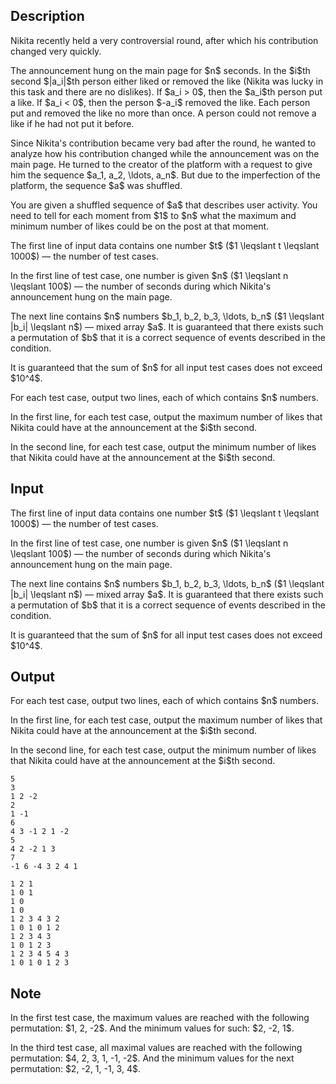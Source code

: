 ## Description

<div><p>Nikita recently held a very controversial round, after which his contribution changed very quickly.</p><p>The announcement hung on the main page for $n$ seconds. In the $i$th second $|a_i|$th person either liked or removed the like (Nikita was lucky in this task and there are no dislikes). If $a_i &gt; 0$, then the $a_i$th person put a like. If $a_i &lt; 0$, then the person $-a_i$ removed the like. <span class="tex-font-style-bf">Each person put and removed the like no more than once. A person could not remove a like if he had not put it before.</span></p><p>Since Nikita's contribution became very bad after the round, he wanted to analyze how his contribution changed while the announcement was on the main page. He turned to the creator of the platform with a request to give him the sequence $a_1, a_2, \ldots, a_n$. But due to the imperfection of the platform, the sequence $a$ was shuffled.</p><p>You are given a shuffled sequence of $a$ that describes user activity. You need to tell for each moment from $1$ to $n$ what the maximum and minimum number of likes could be on the post at that moment.</p></div><div class="input-specification"><p>The first line of input data contains one number $t$ ($1 \leqslant t \leqslant 1000$) — the number of test cases.</p><p>In the first line of test case, one number is given $n$ ($1 \leqslant n \leqslant 100$) — the number of seconds during which Nikita's announcement hung on the main page.</p><p>The next line contains $n$ numbers $b_1, b_2, b_3, \ldots, b_n$ ($1 \leqslant |b_i| \leqslant n$) — mixed array $a$. It is guaranteed that there exists such a permutation of $b$ that it is a correct sequence of events described in the condition.</p><p>It is guaranteed that the sum of $n$ for all input test cases does not exceed $10^4$.</p></div><div class="output-specification"><p>For each test case, output two lines, each of which contains $n$ numbers.</p><p>In the first line, for each test case, output the maximum number of likes that Nikita could have at the announcement at the $i$th second.</p><p>In the second line, for each test case, output the minimum number of likes that Nikita could have at the announcement at the $i$th second.</p></div>

## Input

<p>The first line of input data contains one number $t$ ($1 \leqslant t \leqslant 1000$) — the number of test cases.</p><p>In the first line of test case, one number is given $n$ ($1 \leqslant n \leqslant 100$) — the number of seconds during which Nikita's announcement hung on the main page.</p><p>The next line contains $n$ numbers $b_1, b_2, b_3, \ldots, b_n$ ($1 \leqslant |b_i| \leqslant n$) — mixed array $a$. It is guaranteed that there exists such a permutation of $b$ that it is a correct sequence of events described in the condition.</p><p>It is guaranteed that the sum of $n$ for all input test cases does not exceed $10^4$.</p>

## Output

<p>For each test case, output two lines, each of which contains $n$ numbers.</p><p>In the first line, for each test case, output the maximum number of likes that Nikita could have at the announcement at the $i$th second.</p><p>In the second line, for each test case, output the minimum number of likes that Nikita could have at the announcement at the $i$th second.</p>





```input1|2,3,6,7,10,11
5
3
1 2 -2
2
1 -1
6
4 3 -1 2 1 -2
5
4 2 -2 1 3
7
-1 6 -4 3 2 4 1
```




```output1
1 2 1 
1 0 1 
1 0 
1 0 
1 2 3 4 3 2 
1 0 1 0 1 2 
1 2 3 4 3 
1 0 1 2 3 
1 2 3 4 5 4 3 
1 0 1 0 1 2 3
```



## Note

<p>In the first test case, the maximum values are reached with the following permutation: $1, 2, -2$. And the minimum values for such: $2, -2, 1$.</p><p>In the third test case, all maximal values are reached with the following permutation: $4, 2, 3, 1, -1, -2$. And the minimum values for the next permutation: $2, -2, 1, -1, 3, 4$.</p>
